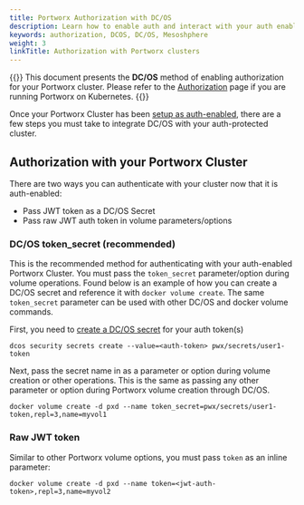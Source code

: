 ```yaml
---
title: Portworx Authorization with DC/OS
description: Learn how to enable auth and interact with your auth enabled Portworx cluster through DC/OS.
keywords: authorization, DCOS, DC/OS, Mesoshphere
weight: 3
linkTitle: Authorization with Portworx clusters
---
```


{{<info>}}
This document presents the **DC/OS** method of enabling authorization for your Portworx cluster. Please refer to the [Authorization](/portworx-install-with-kubernetes/operate-and-maintain-on-kubernetes/authorization/) page if you are running Portworx on Kubernetes.
{{</info>}}

Once your Portworx Cluster has been [setup as auth-enabled](/concepts/authorization/install), there are a few steps you must take to integrate DC/OS with your auth-protected cluster.

## Authorization with your Portworx Cluster
There are two ways you can authenticate with your cluster now that it is auth-enabled:

* Pass JWT token as a DC/OS Secret
* Pass raw JWT auth token in volume parameters/options

### DC/OS token_secret (recommended)
This is the recommended method for authenticating with your auth-enabled Portworx Cluster. You must pass the `token_secret` parameter/option during volume operations. Found below is an example of how you can create a DC/OS secret and reference it with `docker volume create`. The same `token_secret` parameter can be used with other DC/OS and docker volume commands.

First, you need to [create a DC/OS secret](/key-management/dc-os-secrets/) for your auth token(s)

```text
dcos security secrets create --value=<auth-token> pwx/secrets/user1-token
```

Next, pass the secret name in as a parameter or option during volume creation or other operations. This is the same as passing any other parameter or option during Portworx volume creation through DC/OS.

```text
docker volume create -d pxd --name token_secret=pwx/secrets/user1-token,repl=3,name=myvol1
```

### Raw JWT token

Similar to other Portworx volume options, you must pass `token` as an inline parameter:

```text
docker volume create -d pxd --name token=<jwt-auth-token>,repl=3,name=myvol2
```
